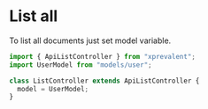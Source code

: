 # List all

To list all documents just set model variable.

```javascript
import { ApiListController } from "xprevalent";
import UserModel from "models/user";

class ListController extends ApiListController {
  model = UserModel;
}
```
